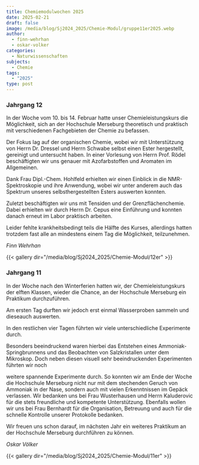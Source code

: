 ```yaml
---
title: Chemiemodulwochen 2025
date: 2025-02-21
draft: false
image: /media/blog/Sj2024_2025/Chemie-Modul/gruppe11er2025.webp
author:
  - finn-wehrhan
  - oskar-volker
categories:
  - Naturwissenschaften
subjects:
  - Chemie
tags:
  - "2025"
type: post
---
```

### Jahrgang 12

In der Woche vom 10. bis 14. Februar hatte unser Chemieleistungskurs die Möglichkeit, sich an der Hochschule Merseburg theoretisch und praktisch mit verschiedenen Fachgebieten der Chemie zu befassen.

Der Fokus lag auf der organischen Chemie, wobei wir mit Unterstützung von Herrn Dr. Dressel und Herrn Schwabe selbst einen Ester hergestellt, gereinigt und untersucht haben. In einer Vorlesung von Herrn Prof. Rödel beschäftigten wir uns genauer mit Azofarbstoffen und Aromaten im Allgemeinen.

Dank Frau Dipl.-Chem. Hohlfeld erhielten wir einen Einblick in die NMR-Spektroskopie und ihre Anwendung, wobei wir unter anderem auch das Spektrum unseres selbsthergestellten Esters auswerten konnten.

Zuletzt beschäftigten wir uns mit Tensiden und der Grenzflächenchemie. Dabei erhielten wir durch Herrn Dr. Cepus eine Einführung und konnten danach erneut im Labor praktisch arbeiten.

Leider fehlte krankheitsbedingt teils die Hälfte des Kurses, allerdings hatten trotzdem fast alle an mindestens einem Tag die Möglichkeit, teilzunehmen.

_Finn Wehrhan_





{{< gallery dir="/media/blog/Sj2024_2025/Chemie-Modul/12er" >}}

### Jahrgang 11

In der Woche nach den Winterferien hatten wir, der Chemieleistungskurs der elften Klassen, wieder die Chance, an der Hochschule Merseburg ein Praktikum durchzuführen.

Am ersten Tag durften wir jedoch erst einmal Wasserproben sammeln und dieseauch auswerten.

In den restlichen vier Tagen führten wir viele unterschiedliche Experimente durch.

Besonders beeindruckend waren hierbei das Entstehen eines Ammoniak-Springbrunnens und das Beobachten von Salzkristallen unter dem Mikroskop. Doch neben diesen visuell sehr beeindruckenden Experimenten führten wir noch

weitere spannende Experimente durch. So konnten wir am Ende der Woche die Hochschule Merseburg nicht nur mit dem stechenden Geruch von Ammoniak in der Nase, sondern auch mit vielen Erkenntnissen im Gepäck verlassen. Wir bedanken uns bei Frau Wusterhausen und Herrn Kaluderovic für die stets freundliche und kompetente Unterstützung. Ebenfalls wollen wir uns bei Frau Bernhardt für die Organisation, Betreuung und auch für die schnelle Kontrolle unserer Protokolle bedanken.

Wir freuen uns schon darauf, im nächsten Jahr ein weiteres Praktikum an der Hochschule Merseburg durchführen zu können.

_Oskar Völker_



{{< gallery dir="/media/blog/Sj2024_2025/Chemie-Modul/11er" >}}


